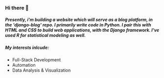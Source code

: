 ### Hi there 👋

##### Presently, i'm building a website which will serve as a blog platform, in the 'django-blog' repo. I primarily write code in Python. I pair this with HTML and CSS to build web applications, with the Django framework. I've used R for statistical modeling as well.

##### My interests inlcude:
* Full-Stack Development
* Automation
* Data Analysis & Visualization
